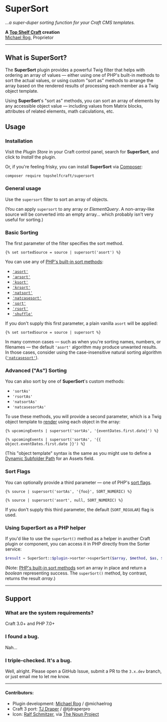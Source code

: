 # SuperSort

_...a super-duper sorting function for your Craft CMS templates._

**A [Top Shelf Craft](https://topshelfcraft.com) creation**  
[Michael Rog](https://michaelrog.com), Proprietor


* * *


## What is SuperSort?

The **SuperSort** plugin provides a powerful Twig filter that helps with ordering an array of values &mdash; either using one of PHP's built-in methods to sort the actual values, or using custom "sort as" methods to arrange the array based on the rendered results of processing each member as a Twig object template.

Using **SuperSort**'s "sort as" methods, you can sort an array of elements by any accessible object value &mdash; including values from Matrix blocks, attributes of related elements, math calculations, etc.


## Usage

### Installation

Visit the _Plugin Store_ in your Craft control panel, search for **SuperSort**, and click to _Install_ the plugin.

Or, if you're feeling frisky, you can install **SuperSort** via [Composer](https://getcomposer.org/):

    composer require topshelfcraft/supersort

### General usage

Use the `supersort` filter to sort an array of objects.

(You can apply `supersort` to any array or *ElementQuery*. A non-array-like source will be converted into an empty array... which probably isn't very useful for sorting.)


### Basic Sorting

The first parameter of the filter specifies the sort method.

    {% set sortedSource = source | supersort('asort') %}

You can use any of [PHP's built-in sort methods](http://php.net/manual/en/array.sorting.php):

- [`'asort'`](http://php.net/manual/en/function.asort.php)
- [`'arsort'`](http://php.net/manual/en/function.arsort.php)
- [`'ksort'`](http://php.net/manual/en/function.ksort.php)
- [`'krsort'`](http://php.net/manual/en/function.krsort.php)
- [`'natsort'`](http://php.net/manual/en/function.natsort.php)
- [`'natcasesort'`](http://php.net/manual/en/function.natcasesort.php)
- [`'sort'`](http://php.net/manual/en/function.sort.php)
- [`'rsort'`](http://php.net/manual/en/function.rsort.php)
- [`'shuffle'`](http://php.net/manual/en/function.shuffle.php)

If you don't supply this first parameter, a plain vanilla `asort` will be applied:

    {% set sortedSource = source | supersort %}
    
In many common cases &mdash; such as when you're sorting names, numbers, or filenames &mdash; the default `'asort'` algorithm may produce unwanted results. In those cases, consider using the case-insensitive natural sorting algorithm ([`'natcasesort'`](http://php.net/manual/en/function.natcasesort.php)).


### Advanced ("As") Sorting

You can also sort by one of **SuperSort**'s custom methods:

- `'sortAs'`
- `'rsortAs'`
- `'natsortAs'`
- `'natcasesortAs'`

To use these methods, you will provide a second parameter, which is a Twig object template to [render](https://docs.craftcms.com/api/v3/craft-web-view.html#renderObjectTemplate()-detail) using each object in the array:

    {% upcomingEvents | supersort('sortAs', '{eventDates.first.date}') %}

    {% upcomingEvents | supersort('sortAs', '{{ object.eventDates.first.date }}') %}

(This "object template" syntax is the same as you might use to define a [Dynamic Subfolder Path](http://buildwithcraft.com/docs/assets-fields#dynamic-subfolder-paths) for an Assets field.


### Sort Flags

You can optionally provide a third parameter &mdash; one of PHP's [sort flags](http://php.net/manual/en/function.sort.php).

    {% source | supersort('sortAs', '{foo}', SORT_NUMERIC) %}

    {% source | supersort('asort', null, SORT_NUMERIC) %}

If you don't supply this third parameter, the default (`SORT_REGULAR`) flag is used.


### Using SuperSort as a PHP helper

If you'd like to use the `superSort()` method as a helper in another Craft plugin or component, you can access it in PHP directly from the Sorter service:

```php
$result = SuperSort::$plugin->sorter->superSort($array, $method, $as, $sortFlag);
``` 

(Note: [PHP's built-in sort methods](http://php.net/manual/en/array.sorting.php) sort an array in place and return a _boolean_ representing success. The `superSort()` method, by contrast, returns the result _array_.)

* * *


## Support

### What are the system requirements?

Craft 3.0+ and PHP 7.0+


### I found a bug.

Nah...


### I triple-checked. It's a bug.

Well, alright. Please open a GitHub Issue, submit a PR to the `3.x.dev` branch, or just email me to let me know.


* * *

#### Contributors:

 - Plugin development: [Michael Rog](https://michaelrog.com) / @michaelrog
 - Craft 3 port: [TJ Draper](https://buzzingpixel.com) / @tjdraperpro
 - Icon: [Ralf Schmitzer](https://dribbble.com/schmitzer), via [The Noun Project](https://thenounproject.com/term/sort/503379)
